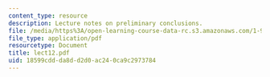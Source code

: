 ```yaml
---
content_type: resource
description: Lecture notes on preliminary conclusions.
file: /media/https%3A/open-learning-course-data-rc.s3.amazonaws.com/1-963-a-sustainable-transportation-plan-for-mit-spring-2007/18599cddda8dd2d0ac240ca9c2973784_lect12.pdf
file_type: application/pdf
resourcetype: Document
title: lect12.pdf
uid: 18599cdd-da8d-d2d0-ac24-0ca9c2973784
---
```

